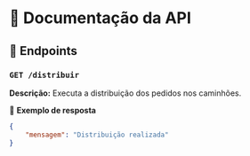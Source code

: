 # 📖 Documentação da API

## 📌 Endpoints

### `GET /distribuir`
**Descrição:** Executa a distribuição dos pedidos nos caminhões.

📌 **Exemplo de resposta**
```json
{
    "mensagem": "Distribuição realizada"
}

